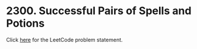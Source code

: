 # 2300. Successful Pairs of Spells and Potions

Click [here](https://leetcode.com/problems/successful-pairs-of-spells-and-potions/)
for the LeetCode problem statement.
